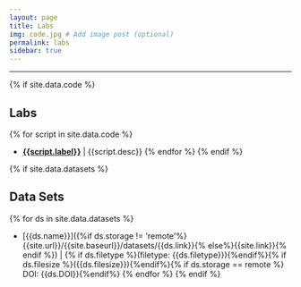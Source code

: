 ```yaml
---
layout: page
title: Labs
img: code.jpg # Add image post (optional)
permalink: labs
sidebar: true
---
```


---

{% if site.data.code %}
## Labs 
{% for script in site.data.code %}
* [**{{script.label}}**](https://colab.research.google.com/github/shih-lab/BIS198/blob/main/software/{{script.name}})
  \| {{script.desc}}
{% endfor %}
{% endif %}

{% if site.data.datasets %}
## Data Sets
{% for ds in site.data.datasets %}
* [{{ds.name}}]({%if ds.storage !=
  'remote'%}{{site.url}}/{{site.baseurl}}/datasets/{{ds.link}}{%
  else%}{{site.link}}{% endif %}) \| {% if ds.filetype %}(filetype:
  {{ds.filetype}}){%endif%}{% if ds.filesize %}({{ds.filesize}}){%endif%}{%
  if ds.storage == remote %} DOI: {{ds.DOI}}{%endif%}
{% endfor %}
{% endif %}

